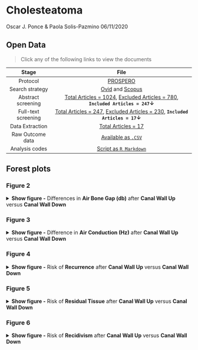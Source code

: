 Cholesteatoma
================
Oscar J. Ponce & Paola Solis-Pazmino
06/11/2020

## Open Data

> Click any of the following links to view the documents

|        Stage        |                                                                                                                                                                                File                                                                                                                                                                                 |
| :-----------------: | :-----------------------------------------------------------------------------------------------------------------------------------------------------------------------------------------------------------------------------------------------------------------------------------------------------------------------------------------------------------------: |
|      Protocol       |                                                                                                                                         [PROSPERO](https://www.crd.york.ac.uk/prospero/display_record.php?RecordID=184029)                                                                                                                                          |
|   Search strategy   |                                                                                 [Ovid](https://github.com/ponceoscarj/Cholesteatoma/blob/main/2%20Search%20Strategy/ovid.csv) and [Scopus](https://github.com/ponceoscarj/Cholesteatoma/blob/main/2%20Search%20Strategy/scopus.csv)                                                                                 |
| Abstract screening  |   [Total Articles = 1024](https://github.com/ponceoscarj/Cholesteatoma/blob/main/3%20Articles%20for%20Abstract%20Screening/AbstractScreening_TotalStudies.txt), [Excluded Articles = 780](https://github.com/ponceoscarj/Cholesteatoma/blob/main/3%20Articles%20for%20Abstract%20Screening/AbstractScreening_ExcludedStudies.txt), **`Included Articles = 247`↓**   |
| Full-text screening | [Total Articles = 247](https://github.com/ponceoscarj/Cholesteatoma/blob/main/4%20Articles%20for%20Full%20Text%20Screening/FulltextScreening_TotalStudies.txt), [Excluded Articles = 230](https://github.com/ponceoscarj/Cholesteatoma/blob/main/4%20Articles%20for%20Full%20Text%20Screening/FulltextScreening_ExcludedStudies.txt), **`Included Articles = 17`↓** |
|   Data Extraction   |                                                                                                      [Total Articles = 17](https://github.com/ponceoscarj/Cholesteatoma/blob/main/5%20Included%20Articles%20for%20Data%20Extraction/IncludedStudies_SRMA.txt)                                                                                                       |
|  Raw Outcome data   |                                                                                                                           [Available as `.CSV`](https://github.com/ponceoscarj/Cholesteatoma/blob/main/6%20Extracted%20Data/outcomes.csv)                                                                                                                           |
|   Analysis codes    |                                                                                                                                 [Script as `R Markdown`](https://github.com/ponceoscarj/Cholesteatoma/blob/main/Cholesteatoma.Rmd)                                                                                                                                  |

## Forest plots

### Figure 2

<details>

<summary><b>Show figure -</b> Differences in <b>Air Bone Gap (db)</b>
after <b>Canal Wall Up</b> versus <b>Canal Wall Down</b></summary>

![](Cholesteatoma_files/figure-gfm/abg-1.svg)<!-- -->

</details>

### Figure 3

<details>

<summary><b>Show figure -</b> Difference in <b>Air Conduction (Hz)</b>
after <b>Canal Wall Up</b> versus <b>Canal Wall Down</b></summary>

![](Cholesteatoma_files/figure-gfm/ac-1.svg)<!-- -->

</details>

### Figure 4

<details>

<summary><b>Show figure -</b> Risk of <b>Recurrence</b> after <b>Canal
Wall Up</b> versus <b>Canal Wall Down</b></summary>

![](Cholesteatoma_files/figure-gfm/recurrence-1.svg)<!-- -->

</details>

### Figure 5

<details>

<summary><b>Show figure -</b> Risk of <b>Residual Tissue</b> after
<b>Canal Wall Up</b> versus <b>Canal Wall Down</b></summary>

![](Cholesteatoma_files/figure-gfm/residual-1.svg)<!-- -->

</details>

### Figure 6

<details>

<summary><b>Show figure -</b> Risk of <b>Recidivism</b> after <b>Canal
Wall Up</b> versus <b>Canal Wall Down</b></summary>

![](Cholesteatoma_files/figure-gfm/recidivism-1.svg)<!-- -->

</details>

